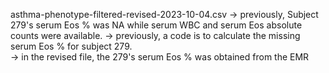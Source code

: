 asthma-phenotype-filtered-revised-2023-10-04.csv
-> previously, Subject 279's serum Eos % was NA while serum WBC and serum Eos absolute counts were available. 
-> previously, a code is to calculate the  missing serum Eos % for subject 279.  
-> in the revised file, the 279's serum Eos % was obtained from the EMR
